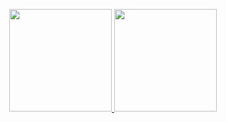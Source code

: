 <!-- <img src="https://github.com/oubouhiam/oubouhiam/blob/main/img/header.png" alt="Techdeveloper">
 -->

<p align="center">
<a href="https://github.com/oubouhiam">
  <img height="180em" src="https://github-readme-stats-eight-theta.vercel.app/api?username=oubouhiam&show_icons=true&theme=algolia&include_all_commits=true&count_private=true"/>
  <img height="180em" src="https://github-readme-stats-eight-theta.vercel.app/api/top-langs/?username=oubouhiam&layout=compact&langs_count=8&theme=algolia"/>
</a>
</p>





